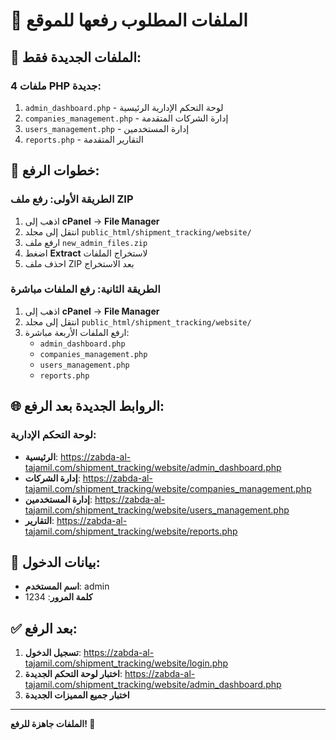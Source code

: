 # 📁 الملفات المطلوب رفعها للموقع

## 🎯 الملفات الجديدة فقط:

### **4 ملفات PHP جديدة**:
1. `admin_dashboard.php` - لوحة التحكم الإدارية الرئيسية
2. `companies_management.php` - إدارة الشركات المتقدمة  
3. `users_management.php` - إدارة المستخدمين
4. `reports.php` - التقارير المتقدمة

## 🚀 خطوات الرفع:

### **الطريقة الأولى: رفع ملف ZIP**
1. اذهب إلى **cPanel** → **File Manager**
2. انتقل إلى مجلد `public_html/shipment_tracking/website/`
3. ارفع ملف `new_admin_files.zip`
4. اضغط **Extract** لاستخراج الملفات
5. احذف ملف ZIP بعد الاستخراج

### **الطريقة الثانية: رفع الملفات مباشرة**
1. اذهب إلى **cPanel** → **File Manager**
2. انتقل إلى مجلد `public_html/shipment_tracking/website/`
3. ارفع الملفات الأربعة مباشرة:
   - `admin_dashboard.php`
   - `companies_management.php`
   - `users_management.php`
   - `reports.php`

## 🌐 الروابط الجديدة بعد الرفع:

### **لوحة التحكم الإدارية**:
- **الرئيسية**: https://zabda-al-tajamil.com/shipment_tracking/website/admin_dashboard.php
- **إدارة الشركات**: https://zabda-al-tajamil.com/shipment_tracking/website/companies_management.php
- **إدارة المستخدمين**: https://zabda-al-tajamil.com/shipment_tracking/website/users_management.php
- **التقارير**: https://zabda-al-tajamil.com/shipment_tracking/website/reports.php

## 🔑 بيانات الدخول:
- **اسم المستخدم**: admin
- **كلمة المرور**: 1234

## ✅ بعد الرفع:
1. **تسجيل الدخول**: https://zabda-al-tajamil.com/shipment_tracking/website/login.php
2. **اختبار لوحة التحكم الجديدة**: https://zabda-al-tajamil.com/shipment_tracking/website/admin_dashboard.php
3. **اختبار جميع المميزات الجديدة**

---
**الملفات جاهزة للرفع! 🚀**
